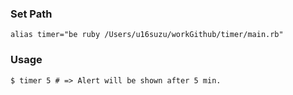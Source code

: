 ### Set Path

```
alias timer="be ruby /Users/u16suzu/workGithub/timer/main.rb"
```

### Usage

```
$ timer 5 # => Alert will be shown after 5 min.
```

